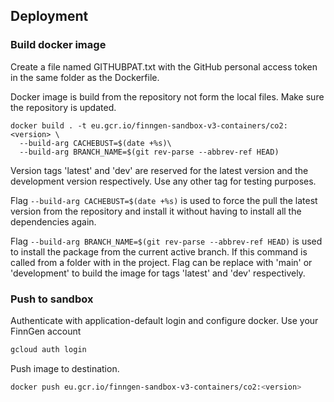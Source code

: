 

## Deployment 

### Build docker image

Create a file named GITHUBPAT.txt with the GitHub personal access token in the same folder as the Dockerfile.

Docker image is build from the repository not form the local files. Make sure the repository is updated. 

```{bash, eval=FALSE}
docker build . -t eu.gcr.io/finngen-sandbox-v3-containers/co2:<version> \
  --build-arg CACHEBUST=$(date +%s)\
  --build-arg BRANCH_NAME=$(git rev-parse --abbrev-ref HEAD)
```

Version tags 'latest' and 'dev' are reserved for the latest version and the development version respectively. 
Use any other tag for testing purposes.

Flag `--build-arg CACHEBUST=$(date +%s)`  is used to force the pull the latest version from the repository and install it without having to install all the dependencies again.

Flag `--build-arg BRANCH_NAME=$(git rev-parse --abbrev-ref HEAD)` is used to install the package from the current active branch.
If this command is called from a folder with in the project. Flag can be replace with 'main' or 'development' to build the image for tags 'latest' and 'dev' respectively.



 

### Push to sandbox

Authenticate with application-default login and configure docker. Use your FinnGen account

```bash
gcloud auth login 
```
   
Push image to destination.
```bash
docker push eu.gcr.io/finngen-sandbox-v3-containers/co2:<version>
```
 





